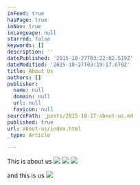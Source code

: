 ```yaml
---
inFeed: true
hasPage: true
inNav: true
inLanguage: null
starred: false
keywords: []
description: ''
datePublished: '2015-10-27T03:22:02.519Z'
dateModified: '2015-10-27T03:19:17.670Z'
title: About Us
authors: []
publisher:
  name: null
  domain: null
  url: null
  favicon: null
sourcePath: _posts/2015-10-27-about-us.md
published: true
url: about-us/index.html
_type: Article

---
```

This is about us
![](https://the-grid-user-content.s3-us-west-2.amazonaws.com/0d3870b8-42cf-43d9-8386-f2483098a855.jpg)
![](https://the-grid-user-content.s3-us-west-2.amazonaws.com/e5da75f2-94f9-4cd4-a967-82e63628eb7c.jpg)
![](https://the-grid-user-content.s3-us-west-2.amazonaws.com/be99c1fe-d1fb-4873-86c4-e48b33345e02.jpg)

and this is us
![](https://the-grid-user-content.s3-us-west-2.amazonaws.com/7ed2cf0b-646d-466d-8241-1ee0f9dc2334.jpg)